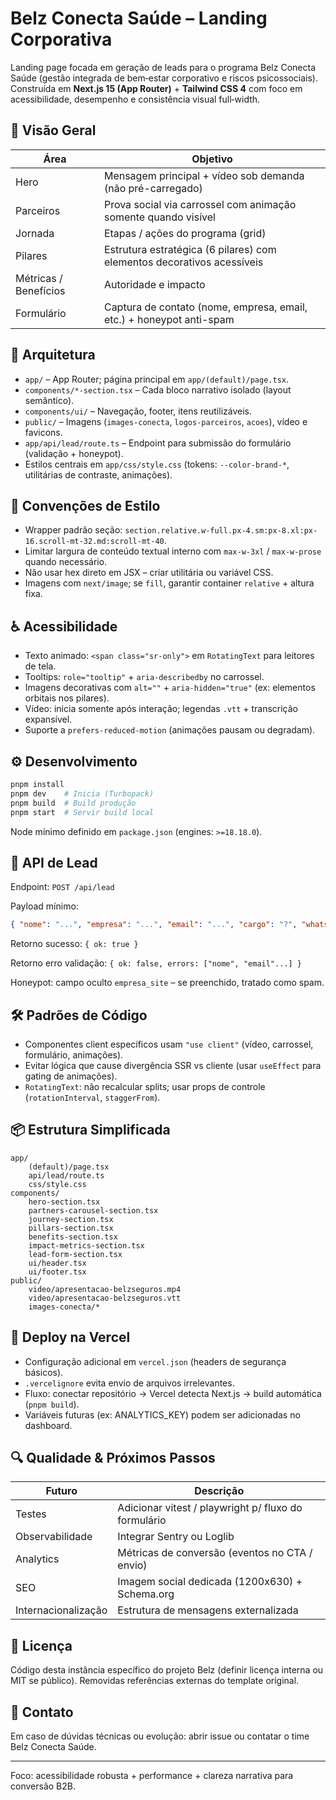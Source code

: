 # Belz Conecta Saúde – Landing Corporativa

Landing page focada em geração de leads para o programa Belz Conecta Saúde (gestão integrada de bem‑estar corporativo e riscos psicossociais). Construída em **Next.js 15 (App Router)** + **Tailwind CSS 4** com foco em acessibilidade, desempenho e consistência visual full‑width.

## 🚀 Visão Geral

| Área | Objetivo |
|------|----------|
| Hero | Mensagem principal + vídeo sob demanda (não pré-carregado) |
| Parceiros | Prova social via carrossel com animação somente quando visível |
| Jornada | Etapas / ações do programa (grid) |
| Pilares | Estrutura estratégica (6 pilares) com elementos decorativos acessíveis |
| Métricas / Benefícios | Autoridade e impacto |
| Formulário | Captura de contato (nome, empresa, email, etc.) + honeypot anti-spam |

## 🧱 Arquitetura

* `app/` – App Router; página principal em `app/(default)/page.tsx`.
* `components/*-section.tsx` – Cada bloco narrativo isolado (layout semântico).
* `components/ui/` – Navegação, footer, itens reutilizáveis.
* `public/` – Imagens (`images-conecta`, `logos-parceiros`, `acoes`), vídeo e favicons.
* `app/api/lead/route.ts` – Endpoint para submissão do formulário (validação + honeypot).
* Estilos centrais em `app/css/style.css` (tokens: `--color-brand-*`, utilitárias de contraste, animações).

## 🎨 Convenções de Estilo

* Wrapper padrão seção: `section.relative.w-full.px-4.sm:px-8.xl:px-16.scroll-mt-32.md:scroll-mt-40`.
* Limitar largura de conteúdo textual interno com `max-w-3xl` / `max-w-prose` quando necessário.
* Não usar hex direto em JSX – criar utilitária ou variável CSS.
* Imagens com `next/image`; se `fill`, garantir container `relative` + altura fixa.

## ♿ Acessibilidade

* Texto animado: `<span class="sr-only">` em `RotatingText` para leitores de tela.
* Tooltips: `role="tooltip"` + `aria-describedby` no carrossel.
* Imagens decorativas com `alt=""` + `aria-hidden="true"` (ex: elementos orbitais nos pilares).
* Vídeo: inicia somente após interação; legendas `.vtt` + transcrição expansível.
* Suporte a `prefers-reduced-motion` (animações pausam ou degradam).

## ⚙️ Desenvolvimento

```bash
pnpm install
pnpm dev    # Inicia (Turbopack)
pnpm build  # Build produção
pnpm start  # Servir build local
```

Node mínimo definido em `package.json` (engines: `>=18.18.0`).

## 📡 API de Lead

Endpoint: `POST /api/lead`

Payload mínimo:

```json
{ "nome": "...", "empresa": "...", "email": "...", "cargo": "?", "whatsapp": "?", "honeypot": "" }
```

Retorno sucesso: `{ ok: true }`

Retorno erro validação: `{ ok: false, errors: ["nome", "email"...] }`

Honeypot: campo oculto `empresa_site` – se preenchido, tratado como spam.

## 🛠 Padrões de Código

* Componentes client específicos usam `"use client"` (vídeo, carrossel, formulário, animações).
* Evitar lógica que cause divergência SSR vs cliente (usar `useEffect` para gating de animações).
* `RotatingText`: não recalcular splits; usar props de controle (`rotationInterval`, `staggerFrom`).

## 📦 Estrutura Simplificada

```text
app/
	(default)/page.tsx
	api/lead/route.ts
	css/style.css
components/
	hero-section.tsx
	partners-carousel-section.tsx
	journey-section.tsx
	pillars-section.tsx
	benefits-section.tsx
	impact-metrics-section.tsx
	lead-form-section.tsx
	ui/header.tsx
	ui/footer.tsx
public/
	video/apresentacao-belzseguros.mp4
	video/apresentacao-belzseguros.vtt
	images-conecta/*
```

## 🚀 Deploy na Vercel

* Configuração adicional em `vercel.json` (headers de segurança básicos).
* `.vercelignore` evita envio de arquivos irrelevantes.
* Fluxo: conectar repositório → Vercel detecta Next.js → build automática (`pnpm build`).
* Variáveis futuras (ex: ANALYTICS_KEY) podem ser adicionadas no dashboard.

## 🔍 Qualidade & Próximos Passos

| Futuro | Descrição |
|--------|-----------|
| Testes | Adicionar vitest / playwright p/ fluxo do formulário |
| Observabilidade | Integrar Sentry ou Loglib |
| Analytics | Métricas de conversão (eventos no CTA / envio) |
| SEO | Imagem social dedicada (1200x630) + Schema.org |
| Internacionalização | Estrutura de mensagens externalizada |

## 📄 Licença

Código desta instância específico do projeto Belz (definir licença interna ou MIT se público). Removidas referências externas do template original.

## 👥 Contato

Em caso de dúvidas técnicas ou evolução: abrir issue ou contatar o time Belz Conecta Saúde.

---

Foco: acessibilidade robusta + performance + clareza narrativa para conversão B2B.

